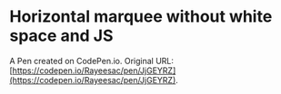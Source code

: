 # Horizontal marquee without white space and JS

A Pen created on CodePen.io. Original URL: [https://codepen.io/Rayeesac/pen/JjGEYRZ](https://codepen.io/Rayeesac/pen/JjGEYRZ).

